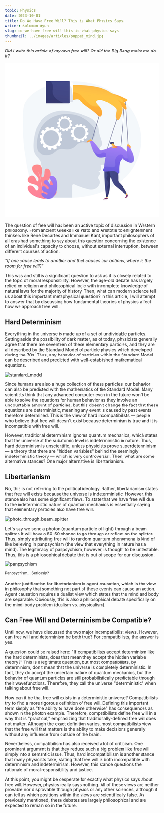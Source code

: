 ```yaml
---
topic: Physics
date: 2023-10-01
title: Do We Have Free Will? This is What Physics Says.
writer: Solomon Hyun
slug: do-we-have-free-will-this-is-what-physics-says
thumbnail: ../images/articles/puppet_mind.jpg
---
```

*Did I write this article of my own free will? Or did the Big Bang make me do it?*

![puppet_mind](../images/articles/puppet_mind.jpg)

The question of free will has been an active topic of discussion in Western philosophy. From ancient Greeks like Plato and Aristotle to enlightenment thinkers like René Decartes and Immanuel Kant, important philosophers of all eras had something to say about this question concerning the existence of an individual's capacity to choose, without external interruption, between different courses of action. 

*"If one cause leads to another and that causes our actions, where is the room for free will?"*

This was and still is a significant question to ask as it is closely related to the topic of moral responsibility. However, the age-old debate has largely relied on religion and philosophical logic with incomplete knowledge of natural laws for the majority of history. Then, what can modern science tell us about this important metaphysical question? In this article, I will attempt to answer that by discussing how fundamental theories of physics affect how we approach free will.

## Hard Determinism
Everything in the universe is made up of a set of undividable particles. Setting aside the possibility of dark matter, as of today, physicists generally agree that there are seventeen of these elementary particles, and they are all described by the Standard Model of particle physics which developed during the 70s. Thus, any behavior of particles within the Standard Model can be described and predicted with well-established mathematical equations. 

![standard_model](https://d2r55xnwy6nx47.cloudfront.net/uploads/2020/10/SM_graphic-FINAL_T02.svg)

Since humans are also a huge collection of these particles, our behavior can also be predicted with the mathematics of the Standard Model. Many scientists think that any advanced computer even in the future won't be able to solve the equations for human behavior as they involve an uncountable amount of particles, but this doesn't change the fact that these equations are deterministic, meaning any event is caused by past events therefore determined. This is the view of hard incompatibilists — people who believe that free will doesn't exist because determinism is true and it is incompatible with free will.

However, traditional determinism ignores quantum mechanics, which states that the universe at the subatomic level is indeterministic in nature. Thus, hard determinism is unscientific, unless physicists prove superdeterminism — a theory that there are "hidden variables" behind the seemingly indeterministic theory — which is very controversial. Then, what are some alternative stances? One major alternative is libertarianism.

## Libertarianism
No, this is not referring to the political ideology. Rather, libertarianism states that free will exists because the universe is indeterministic. However, this stance also has some significant flaws. To state that we have free will due to the indeterministic nature of quantum mechanics is essentially saying that elementary particles also have free will. 

![photo_through_beam_splitter](https://www.researchgate.net/publication/350301821/figure/fig1/AS:11431281119330436@1676057584797/A-beam-splitter-reflects-50-of-the-incident-light-and-transmits-50-of-the-incident.jpg)

Let's say we send a photon (quantum particle of light) through a beam splitter. It will have a 50-50 chance to go through or reflect on the splitter. Thus, simply attributing free will to random quantum phenomena is kind of like believing in panpsychism (the view that everything in nature has a mind). The legitimacy of panpsychism, however, is thought to be untestable. Thus, this is a philosophical debate that is out of scope for our discussion.

![panpsychism](https://altexploit.files.wordpress.com/2017/04/558845_518908904786866_1359300997_n3.jpg)

<sup>Panpsychism... Seriously?</sup>

Another justification for libertarianism is agent causation, which is the view in philosophy that something not part of these events can cause an action. Agent causation requires a dualist view which states that the mind and body are separable. Obviously, this is also a philosophical debate specifically on the mind-body problem (dualism vs. physicalism).

## Can Free Will and Determinism be Compatible?
Until now, we have discussed the two major incompatibilist views. However, can free will and determinism be both true? For compatibilists,  the answer is yes. 

A question could be raised here: "If compatibilists accept determinism like the hard determinists, does that mean they accept the hidden variable theory?" This is a legitimate question, but most compatibilists, by determinism, don't mean that the universe is completely deterministic. In fact, they do accept the uncertain nature of quantum mechanics, but the behavior of quantum particles are still probabilistically predictable through their wavefunctions. Therefore, they call the universe "deterministic" when talking about free will. 

How can it be that free will exists in a deterministic universe? Compatibilists try to find a more rigorous definition of free will. Defining this important term simply as "the ability to have done otherwise" has consequences as shown in the photon example. Therefore, compatibilists define free will in a way that is "practical," emphasizing that traditionally-defined free will does not matter. Although the exact definition varies, most compatibilists view that the free will that matters is the ability to make decisions generally without any influence from outside of the brain. 

Nevertheless, compatibilism has also received a lot of criticism. One prominent argument is that they reduce such a big problem like free will simply into a semantic issue. Thus, hard incompatibilism is another stance that many physicists take, stating that free will is both incompatible with determinism and indeterminism. However, this stance questions the rationale of moral responsibility and justice. 

At this point, you might be desperate for exactly what physics says about free will. However, physics really says nothing. All of these views are neither provable nor disprovable through physics or any other sciences, although it can tell us which positions within the views are scientifically false. As previously mentioned, these debates are largely philosophical and are expected to remain so in the future.